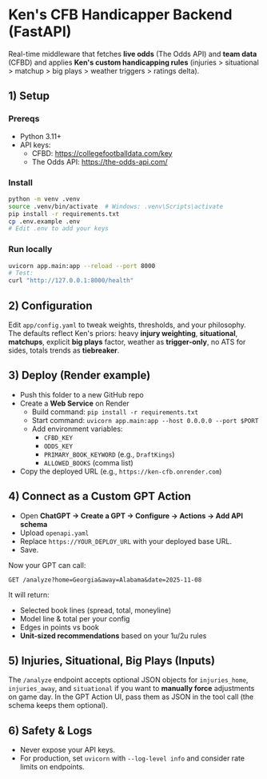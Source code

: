 # Ken's CFB Handicapper Backend (FastAPI)

Real-time middleware that fetches **live odds** (The Odds API) and **team data** (CFBD) and applies **Ken's custom handicapping rules** (injuries > situational > matchup > big plays > weather triggers > ratings delta).

## 1) Setup

### Prereqs
- Python 3.11+
- API keys:
  - CFBD: https://collegefootballdata.com/key
  - The Odds API: https://the-odds-api.com/

### Install
```bash
python -m venv .venv
source .venv/bin/activate  # Windows: .venv\Scripts\activate
pip install -r requirements.txt
cp .env.example .env
# Edit .env to add your keys
```

### Run locally
```bash
uvicorn app.main:app --reload --port 8000
# Test:
curl "http://127.0.0.1:8000/health"
```

## 2) Configuration
Edit `app/config.yaml` to tweak weights, thresholds, and your philosophy. The defaults reflect Ken's priors: heavy **injury weighting**, **situational**, **matchups**, explicit **big plays** factor, weather as **trigger-only**, no ATS for sides, totals trends as **tiebreaker**.

## 3) Deploy (Render example)
- Push this folder to a new GitHub repo
- Create a **Web Service** on Render
  - Build command: `pip install -r requirements.txt`
  - Start command: `uvicorn app.main:app --host 0.0.0.0 --port $PORT`
  - Add environment variables:
    - `CFBD_KEY`
    - `ODDS_KEY`
    - `PRIMARY_BOOK_KEYWORD` (e.g., `DraftKings`)
    - `ALLOWED_BOOKS` (comma list)
- Copy the deployed URL (e.g., `https://ken-cfb.onrender.com`)

## 4) Connect as a Custom GPT Action
- Open **ChatGPT → Create a GPT → Configure → Actions → Add API schema**
- Upload `openapi.yaml`
- Replace `https://YOUR_DEPLOY_URL` with your deployed base URL.
- Save.

Now your GPT can call:
```
GET /analyze?home=Georgia&away=Alabama&date=2025-11-08
```
It will return:
- Selected book lines (spread, total, moneyline)
- Model line & total per your config
- Edges in points vs book
- **Unit-sized recommendations** based on your 1u/2u rules

## 5) Injuries, Situational, Big Plays (Inputs)
The `/analyze` endpoint accepts optional JSON objects for `injuries_home`, `injuries_away`, and `situational` if you want to **manually force** adjustments on game day. In the GPT Action UI, pass them as JSON in the tool call (the schema keeps them optional).

## 6) Safety & Logs
- Never expose your API keys.
- For production, set `uvicorn` with `--log-level info` and consider rate limits on endpoints.
